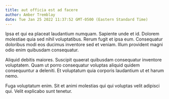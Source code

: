 ```yaml
---
title: aut officia est ad facere
author: Amber Tremblay
date: Tue Jan 25 2022 11:37:52 GMT-0500 (Eastern Standard Time)
---
```

Ipsa et qui ea placeat laudantium numquam. Sapiente unde et id. Dolorem molestiae quia sed nihil voluptatibus. Rerum fugit et ipsa eum. Consequatur doloribus modi eos ducimus inventore sed et veniam. Illum provident magni odio enim quibusdam consequatur.

 Aliquid debitis maiores. Suscipit quaerat quibusdam consequatur inventore voluptatem. Quam ut porro consequatur voluptas aliquid quidem consequuntur a deleniti. Et voluptatum quia corporis laudantium ut et harum nemo.

 Fuga voluptatum enim. Sit et animi molestias qui qui voluptas velit adipisci qui. Velit explicabo sunt tenetur.